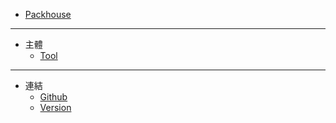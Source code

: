 * [Packhouse](./README.md)
***
* 主體
    * [Tool](./pages/main.md)
***
* 連結
    * [Github](https://github.com/KHC-ZhiHao/Packhouse)
    * [Version](https://khc-zhihao.github.io/Packhouse/version)
